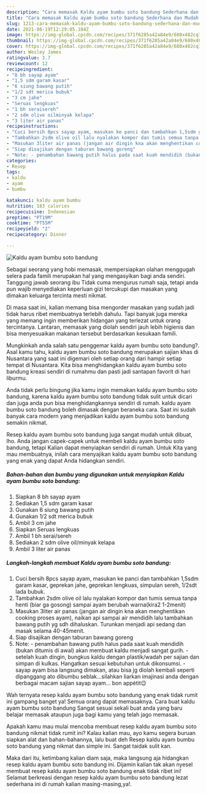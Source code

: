 ```yaml
---
description: "Cara memasak Kaldu ayam bumbu soto bandung Sederhana dan Mudah Dibuat"
title: "Cara memasak Kaldu ayam bumbu soto bandung Sederhana dan Mudah Dibuat"
slug: 1213-cara-memasak-kaldu-ayam-bumbu-soto-bandung-sederhana-dan-mudah-dibuat
date: 2021-06-19T12:29:05.104Z
image: https://img-global.cpcdn.com/recipes/371f6285a42a84e9/680x482cq70/kaldu-ayam-bumbu-soto-bandung-foto-resep-utama.jpg
thumbnail: https://img-global.cpcdn.com/recipes/371f6285a42a84e9/680x482cq70/kaldu-ayam-bumbu-soto-bandung-foto-resep-utama.jpg
cover: https://img-global.cpcdn.com/recipes/371f6285a42a84e9/680x482cq70/kaldu-ayam-bumbu-soto-bandung-foto-resep-utama.jpg
author: Wesley James
ratingvalue: 3.7
reviewcount: 12
recipeingredient:
- "8 bh sayap ayam"
- "1,5 sdm garam kasar"
- "6 siung bawang putih"
- "1/2 sdt merica bubuk"
- "3 cm jahe"
- "Seruas lengkuas"
- "1 bh seraisereh"
- "2 sdm olive oilminyak kelapa"
- "3 liter air panas"
recipeinstructions:
- "Cuci bersih 8pcs sayap ayam, masukan ke panci dan tambahkan 1,5sdm garam kasar, geprekan jahe, geprekan lengkuas, simpulan sereh, 1/2sdt lada bubuk."
- "Tambahkan 2sdm olive oil lalu nyalakan kompor dan tumis semua tanpa henti (biar ga gosong) sampai ayam berubah warna(kira2 1-2menit)"
- "Masukan 3liter air panas (jangan air dingin kna akan menghentikan cooking proses ayam), naikan api sampai air mendidih lalu tambahkan bawang putih yg sdh dihaluskan. Turunkan menjadi api sedang dan masak selama 40-45menit."
- "Siap disajikan dengan taburan bawang goreng"
- "Note: - penambahan bawang putih halus pada saat kuah mendidih (bukan ditumis di awal) akan membuat kaldu menjadi sangat gurih. - setelah kuah dingin, bungkus kaldu dengan plastik/wadah per sajian dan simpan di kulkas. Hangatkan sesuai kebutuhan untuk dikonsumsi. - sayap ayam bisa langsung dimakan, atau bisa jg diolah kembali seperti dipanggang ato dibumbu seblak...silahkan liarkan imajinasi anda dengan berbagai macam sajian sayap ayam... bon appétit😉"
categories:
- Resep
tags:
- kaldu
- ayam
- bumbu

katakunci: kaldu ayam bumbu 
nutrition: 183 calories
recipecuisine: Indonesian
preptime: "PT19M"
cooktime: "PT55M"
recipeyield: "2"
recipecategory: Dinner

---
```



![Kaldu ayam bumbu soto bandung](https://img-global.cpcdn.com/recipes/371f6285a42a84e9/680x482cq70/kaldu-ayam-bumbu-soto-bandung-foto-resep-utama.jpg)

Sebagai seorang yang hobi memasak, mempersiapkan olahan menggugah selera pada famili merupakan hal yang mengasyikan bagi anda sendiri. Tanggung jawab seorang ibu Tidak cuma mengurus rumah saja, tetapi anda pun wajib menyediakan keperluan gizi tercukupi dan masakan yang dimakan keluarga tercinta mesti nikmat.

Di masa  saat ini, kalian memang bisa mengorder masakan yang sudah jadi tidak harus ribet membuatnya terlebih dahulu. Tapi banyak juga mereka yang memang ingin memberikan hidangan yang terlezat untuk orang tercintanya. Lantaran, memasak yang diolah sendiri jauh lebih higienis dan bisa menyesuaikan makanan tersebut berdasarkan kesukaan famili. 



Mungkinkah anda salah satu penggemar kaldu ayam bumbu soto bandung?. Asal kamu tahu, kaldu ayam bumbu soto bandung merupakan sajian khas di Nusantara yang saat ini digemari oleh setiap orang dari hampir setiap tempat di Nusantara. Kita bisa menghidangkan kaldu ayam bumbu soto bandung kreasi sendiri di rumahmu dan pasti jadi santapan favorit di hari liburmu.

Anda tidak perlu bingung jika kamu ingin memakan kaldu ayam bumbu soto bandung, karena kaldu ayam bumbu soto bandung tidak sulit untuk dicari dan juga anda pun bisa menghidangkannya sendiri di rumah. kaldu ayam bumbu soto bandung boleh dimasak dengan beraneka cara. Saat ini sudah banyak cara modern yang menjadikan kaldu ayam bumbu soto bandung semakin nikmat.

Resep kaldu ayam bumbu soto bandung juga sangat mudah untuk dibuat, lho. Anda jangan capek-capek untuk membeli kaldu ayam bumbu soto bandung, tetapi Kalian dapat menyiapkan sendiri di rumah. Untuk Kita yang mau membuatnya, inilah cara menyajikan kaldu ayam bumbu soto bandung yang enak yang dapat Anda hidangkan sendiri.

<!--inarticleads1-->

##### Bahan-bahan dan bumbu yang digunakan untuk menyiapkan Kaldu ayam bumbu soto bandung:

1. Siapkan 8 bh sayap ayam
1. Sediakan 1,5 sdm garam kasar
1. Gunakan 6 siung bawang putih
1. Gunakan 1/2 sdt merica bubuk
1. Ambil 3 cm jahe
1. Siapkan Seruas lengkuas
1. Ambil 1 bh serai/sereh
1. Sediakan 2 sdm olive oil/minyak kelapa
1. Ambil 3 liter air panas




<!--inarticleads2-->

##### Langkah-langkah membuat Kaldu ayam bumbu soto bandung:

1. Cuci bersih 8pcs sayap ayam, masukan ke panci dan tambahkan 1,5sdm garam kasar, geprekan jahe, geprekan lengkuas, simpulan sereh, 1/2sdt lada bubuk.
1. Tambahkan 2sdm olive oil lalu nyalakan kompor dan tumis semua tanpa henti (biar ga gosong) sampai ayam berubah warna(kira2 1-2menit)
1. Masukan 3liter air panas (jangan air dingin kna akan menghentikan cooking proses ayam), naikan api sampai air mendidih lalu tambahkan bawang putih yg sdh dihaluskan. Turunkan menjadi api sedang dan masak selama 40-45menit.
1. Siap disajikan dengan taburan bawang goreng
1. Note: - penambahan bawang putih halus pada saat kuah mendidih (bukan ditumis di awal) akan membuat kaldu menjadi sangat gurih. - setelah kuah dingin, bungkus kaldu dengan plastik/wadah per sajian dan simpan di kulkas. Hangatkan sesuai kebutuhan untuk dikonsumsi. - sayap ayam bisa langsung dimakan, atau bisa jg diolah kembali seperti dipanggang ato dibumbu seblak...silahkan liarkan imajinasi anda dengan berbagai macam sajian sayap ayam... bon appétit😉




Wah ternyata resep kaldu ayam bumbu soto bandung yang enak tidak rumit ini gampang banget ya! Semua orang dapat memasaknya. Cara buat kaldu ayam bumbu soto bandung Sangat sesuai sekali buat anda yang baru belajar memasak ataupun juga bagi kamu yang telah jago memasak.

Apakah kamu mau mulai mencoba membuat resep kaldu ayam bumbu soto bandung nikmat tidak rumit ini? Kalau kalian mau, ayo kamu segera buruan siapkan alat dan bahan-bahannya, lalu buat deh Resep kaldu ayam bumbu soto bandung yang nikmat dan simple ini. Sangat taidak sulit kan. 

Maka dari itu, ketimbang kalian diam saja, maka langsung aja hidangkan resep kaldu ayam bumbu soto bandung ini. Dijamin kalian tak akan nyesel membuat resep kaldu ayam bumbu soto bandung enak tidak ribet ini! Selamat berkreasi dengan resep kaldu ayam bumbu soto bandung lezat sederhana ini di rumah kalian masing-masing,ya!.

